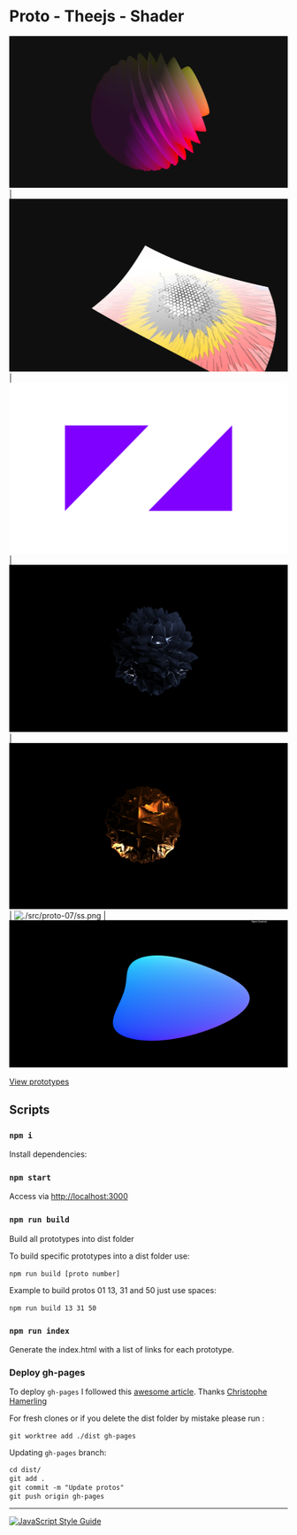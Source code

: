 # Proto - Theejs - Shader

![./src/proto-02/ss.jpg](./src/proto-02/ss.jpg) | ![./src/proto-01/ss.jpg](./src/proto-01/ss.jpg) | ![./src/proto-03/ss.png](./src/proto-03/ss.png) | ![./src/proto-05/ss.png](./src/proto-05/ss.png) | ![./src/proto-06/ss.png](./src/proto-06/ss.png) | ![./src/proto-07/ss.png](./src/proto-07/ss.png) | ![./src/proto-08/ss.png](./src/proto-08/ss.png)

[View prototypes](https://mauriciomassaia.github.io/proto-threejs-shader/)

## Scripts

### `npm i`

Install dependencies:

### `npm start`

Access via [http://localhost:3000](http://localhost:3000)

### `npm run build`
Build all prototypes into dist folder

To build specific prototypes into a dist folder use:

`npm run build [proto number]`

Example to build protos 01 13, 31 and 50 just use spaces:

`npm run build 13 31 50`

### `npm run index`
Generate the index.html with a list of links for each prototype.

### Deploy gh-pages

To deploy `gh-pages` I followed this [awesome article](https://medium.com/linagora-engineering/deploying-your-js-app-to-github-pages-the-easy-way-or-not-1ef8c48424b7). Thanks [Christophe Hamerling](https://github.com/chamerling)

For fresh clones or if you delete the dist folder by mistake please run :

`git worktree add ./dist gh-pages`

Updating `gh-pages` branch:
```
cd dist/
git add .
git commit -m "Update protos"
git push origin gh-pages
```

---

[![JavaScript Style Guide](https://cdn.rawgit.com/standard/standard/master/badge.svg)](https://github.com/standard/standard)

